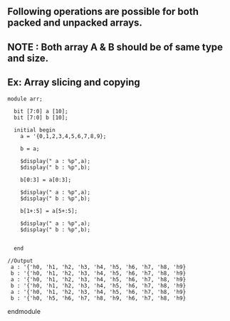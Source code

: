 ## Following operations are possible for both packed and unpacked arrays.
## NOTE : Both array A & B should be of same type and size.

## Ex: Array slicing and copying
```
module arr;
  
  bit [7:0] a [10];
  bit [7:0] b [10];
  
  initial begin
    a = '{0,1,2,3,4,5,6,7,8,9};
    
    b = a;
    
    $display(" a : %p",a);
    $display(" b : %p",b);
    
    b[0:3] = a[0:3];
    
    $display(" a : %p",a);
    $display(" b : %p",b);  
    
    b[1+:5] = a[5+:5];
    
    $display(" a : %p",a);
    $display(" b : %p",b);
    
    
  end

//Output
 a : '{'h0, 'h1, 'h2, 'h3, 'h4, 'h5, 'h6, 'h7, 'h8, 'h9} 
 b : '{'h0, 'h1, 'h2, 'h3, 'h4, 'h5, 'h6, 'h7, 'h8, 'h9} 
 a : '{'h0, 'h1, 'h2, 'h3, 'h4, 'h5, 'h6, 'h7, 'h8, 'h9} 
 b : '{'h0, 'h1, 'h2, 'h3, 'h4, 'h5, 'h6, 'h7, 'h8, 'h9} 
 a : '{'h0, 'h1, 'h2, 'h3, 'h4, 'h5, 'h6, 'h7, 'h8, 'h9} 
 b : '{'h0, 'h5, 'h6, 'h7, 'h8, 'h9, 'h6, 'h7, 'h8, 'h9}
```

  
endmodule
